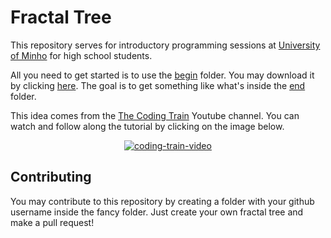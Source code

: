 # Fractal Tree

This repository serves for introductory programming sessions at
[University of Minho](https://www.uminho.pt/EN) for high school students.

All you need to get started is to use the [begin](https://github.com/cesium/fractal-tree/tree/begin/begin) folder.
You may download it by clicking [here](https://goo.gl/hu1wJi). The goal is to
get something like what's inside the [end](https://github.com/cesium/fractal-tree/tree/master/end) folder.

This idea comes from the [The Coding Train](https://www.youtube.com/channel/UCvjgXvBlbQiydffZU7m1_aw)
Youtube channel. You can watch and follow along the tutorial by clicking on the
image below.

<div align="center">

[![coding-train-video](https://img.youtube.com/vi/0jjeOYMjmDU/0.jpg)](https://youtu.be/0jjeOYMjmDU)

</div>

## Contributing

You may contribute to this repository by creating a folder with your github username inside the fancy folder.
Just create your own fractal tree and make a pull request!
